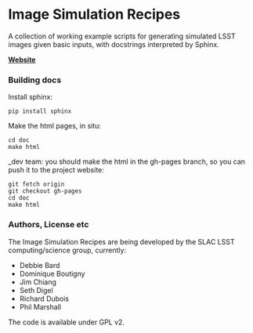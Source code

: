 Image Simulation Recipes
========================

A collection of working example scripts for generating simulated LSST images
given basic inputs, with docstrings interpreted by Sphinx.

__[Website](http://darkenergysciencecollaboration.github.io/ImageSimulationRecipes)__

### Building docs

Install sphinx:

    pip install sphinx
    
Make the html pages, in situ:
 
    cd doc
    make html

_dev team: you should make the html in the gh-pages branch, so you can push it to the project website:

    git fetch origin
    git checkout gh-pages
    cd doc
    make html
    


### Authors, License etc

The Image Simulation Recipes are being developed by the SLAC LSST
computing/science group, currently:

* Debbie Bard
* Dominique Boutigny
* Jim Chiang
* Seth Digel
* Richard Dubois
* Phil Marshall

The code is available under GPL v2.


